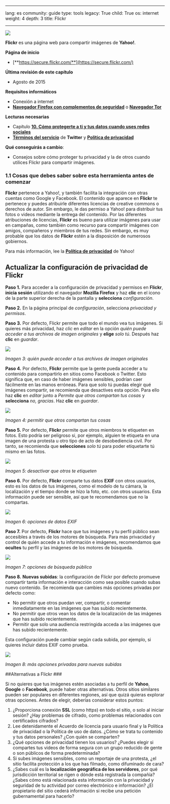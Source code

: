 

---

lang: es
community: guide
type: tools
legacy: True
child: True
os: internet
weight: 4
depth: 3
title: Flickr

---

![](/sbox/screen/flickr-es/00.png)

**Flickr** es una página web para compartir imágenes de **Yahoo!**.

**Página de inicio**

* [**https://secure.flickr.com/**](https://secure.flickr.com/)

**Última revisión de este capítulo**

* Agosto de 2015

**Requisitos informáticos**

* Conexión a internet
* [**Navegador Firefox con complementos de seguridad**](/es/firefox_principal) o [**Navegador Tor**](/es/tor_principal)

**Lecturas necesarias**

- Capítulo [**10. Cómo protegerte a ti y tus datos cuando uses redes sociales**](/es/chapter-10)
- [**Términos del servicio**](https://www.twitter.com/tos) de **Twitter** y [**Política de privacidad**](https://www.twitter.com/privacy/)

**Qué conseguirás a cambio**:

- Consejos sobre cómo proteger tu privacidad y la de otros cuando utilices Flickr para compartir imágenes.

### 1.1 Cosas que debes saber sobre esta herramienta antes de comenzar ###

**Flickr** pertenece a Yahoo!, y también facilita la integración con otras cuentas como Google y Facebook. El contenido que aparece en **Flickr** te pertenece y puedes atribuirle diferentes licencias de creative commons o derechos de autor. Sin embargo, le das permiso a Yahoo! para distribuir tus fotos o videos mediante la entrega del contenido. Por las diferentes atribuciones de licencias, **Flickr** es bueno para utilizar imágenes para usar en campañas, como también como recurso para compartir imágenes con amigos, compañeros y miembros de tus redes. Sin embargo, es muy probable que los datos de **Flickr** estén a la disposición de numerosos gobiernos. 

Para más información, lee la [**Política de privacidad**](http://privacy.yahoo.com) de Yahoo!

## Actualizar la configuración de privacidad de Flickr ##

**Paso 1.** Para acceder a la configuración de privacidad y permisos en **Flickr**, **inicia sesión** utilizando el navegador **Mozilla Firefox** y haz **clic** en el icono de la parte superior derecha de la pantalla y **selecciona** *configuración*.

**Paso 2.** En la página principal de *configuración*, selecciona *privacidad y permisos*.

**Paso 3.** Por defecto, Flickr permite que todo el mundo vea tus imágenes. Si quieres más privacidad, haz *clic* en *editar* en la opción *quién puede acceder a tus archivos de imagen originales* y **elige** *solo tú*. Después haz **clic** en *guardar*.

![](/sbox/screen/flickr-es/03.png)

*Imagen 3: quién puede acceder a tus archivos de imagen originales*

**Paso 4.** Por defecto, **Flickr** permite que la gente pueda acceder a tu contenido para compartirlo en sitios como Facebook o Twitter. Esto significa que, en caso de haber imágenes sensibles, podrían caer fácilmente en las manos erróneas. Para que solo tú puedas elegir qué imágenes compartir, se recomienda que desactives esta opción. Para ello haz **clic** en *editar* junto a *Permite que otros compartan tus cosas* y **selecciona** *no, gracias*. Haz **clic** en *guardar*.

![](/sbox/screen/flickr-es/04.png)

*Imagen 4: permitir que otros compartan tus cosas*

**Paso 5.** Por defecto, **Flickr** permite que otros miembros te etiqueten en fotos. Esto podría ser peligroso si, por ejemplo, alguien te etiqueta en una imagen de una protesta u otro tipo de acto de desobediencia civil. Por tanto, se recomienda que **selecciones** *solo tú* para poder etiquetarte tú mismo en las fotos.

![](/sbox/screen/flickr-es/05.png)

*Imagen 5: desactivar que otros te etiqueten*

**Paso 6.** Por defecto, **Flickr** comparte tus datos **EXIF** con otros usuarios, esto es los datos de tus imágenes, como el modelo de tu cámara, la localización y el tiempo donde se hizo la foto, etc. con otros usuarios. Esta información puede ser sensible, así que te recomendamos que no la compartas.

![](/sbox/screen/flickr-es/06.png) 

*Imagen 6: opciones de datos EXIF*

**Paso 7.** Por defecto, **Flickr** hace que tus imágenes y tu perfil público sean accesibles a través de los motores de búsqueda. Para más privacidad y control de quién accede a tu información e imágenes, recomendamos que **ocultes** tu perfil y las imágenes de los motores de búsqueda.

![](/sbox/screen/flickr-es/07b.png) 

*Imagen 7: opciones de búsqueda pública*

**Paso 8.** **Nuevas subidas**: la configuración de Flickr por defecto promueve compartir tanta información e interacción como sea posible cuando subas nuevo contenido. Se recomienda que cambies más opciones privadas por defecto como: 

*  No permitir que otros puedan ver, compartir, o comentar inmediatamente en las imágenes que has subido recientemente.
*  No permitir que otros vean los datos de la localización de las imágenes que has subido recientemente.
*  Permitir que solo una audiencia restringida acceda a las imágenes que has subido recientemente.

Esta configuración puede cambiar según cada subida, por ejemplo, si quieres incluir datos EXIF como prueba.

![](/sbox/screen/flickr-es/08b.png)

*Imagen 8: más opciones privadas para nuevas subidas*


##Alternativas a Flickr ### 

Si no quieres que tus imágenes estén asociadas a tu perfil de **Yahoo**, **Google** o **Facebook**, puede haber otras alternativas. Otros sitios similares pueden ser populares en diferentes regiones, así que quizá quieras explorar otras opciones. Antes de elegir, deberías considerar estos puntos:

1. ¿Proporciona conexión **SSL** (como http*s*) en todo el sitio, o solo al iniciar sesión? ¿Hay problemas de cifrado, como problemas relacionados con certificados cifrados?
2. Lee detenidamente el Acuerdo de licencia para usuario final y la Política de privacidad o la Política de uso de datos. ¿Cómo se trata tu contenido y tus datos personales? ¿Con quién se comparten?
3. ¿Qué opciones de privacidad tienen los usuarios? ¿Puedes elegir si compartes tus videos de forma segura con un grupo reducido de gente o son públicos de forma predeterminada?
4. Si subes imágenes sensibles, como un reportaje de una protesta, ¿el sitio facilita protección a los que has filmado, como difuminado de cara?
5. ¿Sabes cuál es la **localización geográfica de los servidores**, por qué jurisdicción territorial se rigen o dónde está registrada la compañía? ¿Sabes cómo está relacionada esta información con la privacidad y seguridad de tu actividad por correo electrónico e información? ¿El propietario del sitio cederá información si recibe una petición gubernamental para hacerlo?

